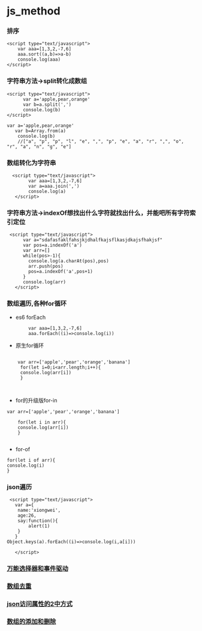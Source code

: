 # js_method
### 排序
```
<script type="text/javascript">
   	var aaa=[1,3,2,-7,6]
   	aaa.sort((a,b)=>a-b)
   	console.log(aaa)
</script>
```
### 字符串方法->split转化成数组
```
<script type="text/javascript">
      var a='apple,pear,orange'
      var b=a.split(',')
      console.log(b)
</script>
```
```
var a='apple,pear,orange'
   var b=Array.from(a)
    console.log(b)
    //["a", "p", "p", "l", "e", ",", "p", "e", "a", "r", ",", "o", "r", "a", "n", "g", "e"]
```
### 数组转化为字符串
```
  <script type="text/javascript">
      	var aaa=[1,3,2,-7,6]
   	    var a=aaa.join(',')
   	    console.log(a)
   </script>
```
### 字符串方法->indexOf想找出什么字符就找出什么，并能吧所有字符索引定位
```
 <script type="text/javascript">
      var a="sdafasfaklfahsjkjdhalfkajsflkasjdkajsfhakjsf"
      var pos=a.indexOf('a')
      var arr=[]
      while(pos>-1){
        console.log(a.charAt(pos),pos)
        arr.push(pos)
        pos=a.indexOf('a',pos+1)   
      }
      console.log(arr)
   </script>
```
### 数组遍历,各种for循环
- es6 forEach
```
        var aaa=[1,3,2,-7,6]
   	    aaa.forEach((i)=>console.log(i))
```
- 原生for循环
```

    var arr=['apple','pear','orange','banana']
     for(let i=0;i<arr.length;i++){
     console.log(arr[i])
     }

   
```
- for的升级版for-in
```
var arr=['apple','pear','orange','banana']

    for(let i in arr){
    console.log(arr[i])
    }


```
- for-of
```
for(let i of arr){
console.log(i)
}

```
### json遍历
```
 <script type="text/javascript">
   var a={
   	name:'xiongwei',
   	age:26,
   	say:function(){
   		alert(1)
   	}
   }
Object.keys(a).forEach((i)=>console.log(i,a[i]))

   </script>
```
### [万能选择器和事件驱动](http://www.jianshu.com/p/a733c7533aea)
### [数组去重](http://www.jianshu.com/p/412d2be6e09d)
### [json访问属性的2中方式](http://www.jianshu.com/p/268e6e0eabe3)
### [数组的添加和删除](http://www.jianshu.com/p/03327a3afddf)

